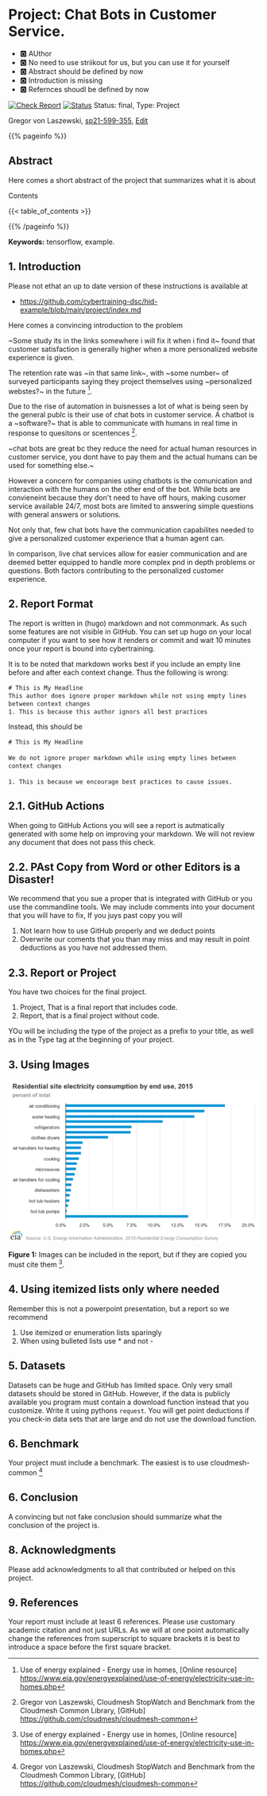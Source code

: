 # Project: Chat Bots in Customer Service.

* :o2: AUthor
* :o2: No need to use striikout for us, but you can use it for yourself
* :o2: Abstract should be defined by now
* :o2: Introduction is missing
* :o2: Refernces shoudl be defined by now


[![Check Report](https://github.com/cybertraining-dsc/sp21-599-355/workflows/Check%20Report/badge.svg)](https://github.com/cybertraining-dsc/sp21-599-355/actions)
[![Status](https://github.com/cybertraining-dsc/sp21-599-355/workflows/Status/badge.svg)](https://github.com/cybertraining-dsc/sp21-599-355/actions)
Status: final, Type: Project


Gregor von Laszewski, [sp21-599-355](https://github.com/cybertraining-dsc/sp21-599-355/), [Edit](https://github.com/cybertraining-dsc/sp21-599-355/blob/main/project/project.md)

{{% pageinfo %}}

## Abstract

Here comes a short abstract of the project that summarizes what it is about

Contents

{{< table_of_contents >}}

{{% /pageinfo %}}

**Keywords:** tensorflow, example. 

## 1. Introduction

Please not ethat an up to date version of these instructions is available at

* <https://github.com/cybertraining-dsc/hid-example/blob/main/project/index.md>

Here comes a convincing introduction to the problem


~Some study its in the links somewhere i will fix it when i find it~ found that customer satisfaction is generally higher when a more personalized website experience is given.

The retention rate was ~in that same link~, with ~some number~ of surveyed participants saying they project themselves using ~personalized webstes?~ in the future [^1].


Due to the rise of automation in buisnesses a lot of what is being seen by the general publc is their use of chat bots in customer service. A chatbot is a ~software?~ that is able to communicate with humans in real time in response to quesitons or scentences [^2].

~chat bots are great bc they reduce the need for actual human resources in customer service, you dont have to pay them and the actual humans can be used for something else.~ 

However a concern for companies using chatbots is the comunication and interaction with the humans on the other end of the bot. While bots are convieneint because they don't need to have off hours, making cusomer service available 24/7, most bots are limited to answering simple questions with general answers or solutions. 

Not only that, few chat bots have the communication capabilites needed to give a personalized customer experience that a human agent can.

In comparison, live chat services allow for easier communication and are deemed better equipped to handle more complex pnd in depth problems or questions. Both factors contributing to the personalized customer experience. 



## 2. Report Format

The report is written in (hugo) markdown and not commonmark. As such some features are not visible in GitHub. You can 
set up hugo on your local computer if you want to see how it renders or commit and wait 10 minutes once your report is 
bound into cybertraining.

It is to be noted that markdown works best if you include an empty line before and after each context change. 
Thus the following is wrong:

```
# This is My Headline
This author does ignore proper markdown while not using empty lines between context changes
1. This is because this author ignors all best practices
```

Instead, this should be 

```
# This is My Headline

We do not ignore proper markdown while using empty lines between context changes

1. This is because we encourage best practices to cause issues.
```

## 2.1. GitHub Actions

When going to GitHub Actions you will see a report is autmatically generated with some help on improving your markdown. 
We will not review any document that does not pass this check.

## 2.2. PAst Copy from Word or other Editors is a Disaster!

We recommend that you sue a proper that is integrated with GitHub or you use the commandline tools. We may include 
comments into your document that you will have to fix, If you juys past copy you will 

1. Not learn how to use GitHub properly and we deduct points
2. Overwrite our coments that you than may miss and may result in point deductions as you have not addressed them.

## 2.3. Report or Project

You have two choices for the final project. 

1. Project, That is a final report that includes code.
2. Report, that is a final project without code.

YOu will be including the type of the project as a prefix to your title, as well as in the Type tag
at the beginning of your project.

## 3. Using Images

![Figure 1](https://github.com/cybertraining-dsc/fa20-523-314/raw/main/project/images/chart.png)

**Figure 1:** Images can be included in the report, but if they are copied you must cite them [^1].

## 4. Using itemized lists only where needed

Remember this is not a powerpoint presentation, but a report so we recommend

1. Use itemized or enumeration lists sparingly
2. When using bulleted lists use * and not - 

## 5. Datasets

Datasets can be huge and GitHub has limited space. Only very small datasets should be stored in GitHub.
However, if the data is publicly available you program must contain a download function instead that you customize.
Write it using pythons `request`. You will get point deductions if you check-in data sets that are large and do not use
the download function.

## 6. Benchmark

Your project must include a benchmark. The easiest is to use cloudmesh-common [^2]
 
## 6. Conclusion

A convincing but not fake conclusion should summarize what the conclusion of the project is.

## 8. Acknowledgments

Please add acknowledgments to all that contributed or helped on this project.

## 9. References

Your report must include at least 6 references. Please use customary academic citation and not just URLs. As we will at 
one point automatically change the references from superscript to square brackets it is best to introduce a space before 
the first square bracket.

[^1]: Use of energy explained - Energy use in homes, [Online resource] 
      <https://www.eia.gov/energyexplained/use-of-energy/electricity-use-in-homes.php>


[^2]: Gregor von Laszewski, Cloudmesh StopWatch and Benchmark from the Cloudmesh Common Library, [GitHub] 
      <https://github.com/cloudmesh/cloudmesh-common>

